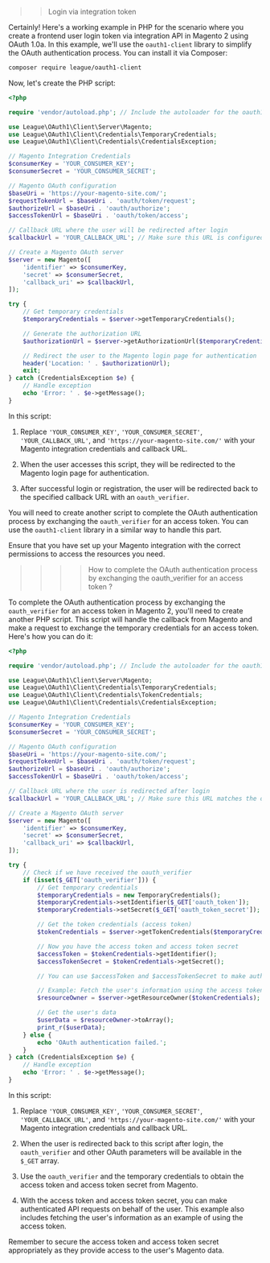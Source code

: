 >>Login via integration token

Certainly! Here's a working example in PHP for the scenario where you create a frontend user login token via integration API in Magento 2 using OAuth 1.0a. In this example, we'll use the `oauth1-client` library to simplify the OAuth authentication process. You can install it via Composer:

```bash
composer require league/oauth1-client
```

Now, let's create the PHP script:

```php
<?php

require 'vendor/autoload.php'; // Include the autoloader for the oauth1-client library

use League\OAuth1\Client\Server\Magento;
use League\OAuth1\Client\Credentials\TemporaryCredentials;
use League\OAuth1\Client\Credentials\CredentialsException;

// Magento Integration Credentials
$consumerKey = 'YOUR_CONSUMER_KEY';
$consumerSecret = 'YOUR_CONSUMER_SECRET';

// Magento OAuth configuration
$baseUri = 'https://your-magento-site.com/';
$requestTokenUrl = $baseUri . 'oauth/token/request';
$authorizeUrl = $baseUri . 'oauth/authorize';
$accessTokenUrl = $baseUri . 'oauth/token/access';

// Callback URL where the user will be redirected after login
$callbackUrl = 'YOUR_CALLBACK_URL'; // Make sure this URL is configured in your Magento integration settings

// Create a Magento OAuth server
$server = new Magento([
    'identifier' => $consumerKey,
    'secret' => $consumerSecret,
    'callback_uri' => $callbackUrl,
]);

try {
    // Get temporary credentials
    $temporaryCredentials = $server->getTemporaryCredentials();

    // Generate the authorization URL
    $authorizationUrl = $server->getAuthorizationUrl($temporaryCredentials);

    // Redirect the user to the Magento login page for authentication
    header('Location: ' . $authorizationUrl);
    exit;
} catch (CredentialsException $e) {
    // Handle exception
    echo 'Error: ' . $e->getMessage();
}
```

In this script:

1. Replace `'YOUR_CONSUMER_KEY'`, `'YOUR_CONSUMER_SECRET'`, `'YOUR_CALLBACK_URL'`, and `'https://your-magento-site.com/'` with your Magento integration credentials and callback URL.

2. When the user accesses this script, they will be redirected to the Magento login page for authentication.

3. After successful login or registration, the user will be redirected back to the specified callback URL with an `oauth_verifier`.

You will need to create another script to complete the OAuth authentication process by exchanging the `oauth_verifier` for an access token. You can use the `oauth1-client` library in a similar way to handle this part.

Ensure that you have set up your Magento integration with the correct permissions to access the resources you need.


>>>>How to complete the OAuth authentication process by exchanging the oauth_verifier for an access token ?

To complete the OAuth authentication process by exchanging the `oauth_verifier` for an access token in Magento 2, you'll need to create another PHP script. This script will handle the callback from Magento and make a request to exchange the temporary credentials for an access token. Here's how you can do it:

```php
<?php

require 'vendor/autoload.php'; // Include the autoloader for the oauth1-client library

use League\OAuth1\Client\Server\Magento;
use League\OAuth1\Client\Credentials\TemporaryCredentials;
use League\OAuth1\Client\Credentials\TokenCredentials;
use League\OAuth1\Client\Credentials\CredentialsException;

// Magento Integration Credentials
$consumerKey = 'YOUR_CONSUMER_KEY';
$consumerSecret = 'YOUR_CONSUMER_SECRET';

// Magento OAuth configuration
$baseUri = 'https://your-magento-site.com/';
$requestTokenUrl = $baseUri . 'oauth/token/request';
$authorizeUrl = $baseUri . 'oauth/authorize';
$accessTokenUrl = $baseUri . 'oauth/token/access';

// Callback URL where the user is redirected after login
$callbackUrl = 'YOUR_CALLBACK_URL'; // Make sure this URL matches the one set in your Magento integration settings

// Create a Magento OAuth server
$server = new Magento([
    'identifier' => $consumerKey,
    'secret' => $consumerSecret,
    'callback_uri' => $callbackUrl,
]);

try {
    // Check if we have received the oauth_verifier
    if (isset($_GET['oauth_verifier'])) {
        // Get temporary credentials
        $temporaryCredentials = new TemporaryCredentials();
        $temporaryCredentials->setIdentifier($_GET['oauth_token']);
        $temporaryCredentials->setSecret($_GET['oauth_token_secret']);

        // Get the token credentials (access token)
        $tokenCredentials = $server->getTokenCredentials($temporaryCredentials, $_GET['oauth_verifier']);

        // Now you have the access token and access token secret
        $accessToken = $tokenCredentials->getIdentifier();
        $accessTokenSecret = $tokenCredentials->getSecret();

        // You can use $accessToken and $accessTokenSecret to make authenticated API requests

        // Example: Fetch the user's information using the access token
        $resourceOwner = $server->getResourceOwner($tokenCredentials);

        // Get the user's data
        $userData = $resourceOwner->toArray();
        print_r($userData);
    } else {
        echo 'OAuth authentication failed.';
    }
} catch (CredentialsException $e) {
    // Handle exception
    echo 'Error: ' . $e->getMessage();
}
```

In this script:

1. Replace `'YOUR_CONSUMER_KEY'`, `'YOUR_CONSUMER_SECRET'`, `'YOUR_CALLBACK_URL'`, and `'https://your-magento-site.com/'` with your Magento integration credentials and callback URL.

2. When the user is redirected back to this script after login, the `oauth_verifier` and other OAuth parameters will be available in the `$_GET` array.

3. Use the `oauth_verifier` and the temporary credentials to obtain the access token and access token secret from Magento.

4. With the access token and access token secret, you can make authenticated API requests on behalf of the user. This example also includes fetching the user's information as an example of using the access token.

Remember to secure the access token and access token secret appropriately as they provide access to the user's Magento data.